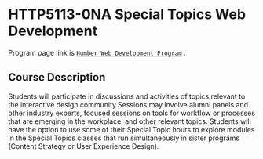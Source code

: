 # HTTP5113-0NA  Special Topics Web Development 

Program page link is [`Humber Web Development Program`](https://mediaarts.humber.ca/programs/web-development.html) .

## Course Description

Students will participate in discussions and activities of topics relevant to the interactive design community.Sessions may involve alumni panels and other industry experts, focused sessions on tools for workflow or processes that are emerging in the workplace, and other relevant topics. Students will have the option to use some of their Special Topic hours to explore modules in the Special Topics classes that run simultaneously in sister programs (Content Strategy or User Experience Design).
